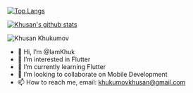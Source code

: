 
[website]: https://github.com/IamKhuk
[![Top Langs](https://github-readme-stats.vercel.app/api/top-langs/?username=IamKhuk&layout=compact&theme=radical&title_color=0366d6)](https://github.com/IamKhuk/IamKhuk/edit/main/README.md)

[![Khusan's github stats](https://github-readme-stats.vercel.app/api?username=IamKhuk&count_private=true&include_all_commits&show_icons=true&theme=radical&title_color=0366d6)](https://github.com/IamKhuk/IamKhuk/edit/main/README.md)

<p align="left"> <img src="https://komarev.com/ghpvc/?username=IamKhuk&color=brightgreen" alt="Khusan Khukumov"/> </p>

- 👋 Hi, I’m @IamKhuk
- 👀 I’m interested in Flutter
- 🌱 I’m currently learning Flutter
- 💞️ I’m looking to collaborate on Mobile Development
- 📫 How to reach me, email: khukumovkhusan@gmail.com

<!---
IamKhuk/IamKhuk is a ✨ special ✨ repository because its `README.md` (this file) appears on your GitHub profile.
You can click the Preview link to take a look at your changes.
--->
